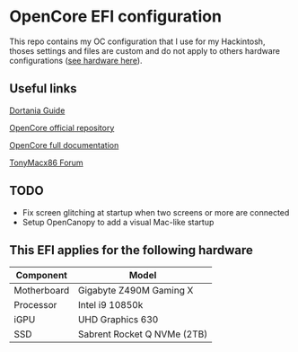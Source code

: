 # OpenCore EFI configuration

This repo contains my OC configuration that I use for my Hackintosh, thoses settings and files are custom and do not apply to others hardware configurations ([see hardware here](#this-efi-applies-for-the-following-hardware)).

## Useful links

[Dortania Guide](https://dortania.github.io/OpenCore-Install-Guide/)

[OpenCore official repository](https://github.com/acidanthera/OpenCorePkg)

[OpenCore full documentation](https://github.com/acidanthera/OpenCorePkg/blob/master/Docs/Configuration.pdf)

[TonyMacx86 Forum](https://www.tonymacx86.com/)


## TODO

* Fix screen glitching at startup when two screens or more are connected
* Setup OpenCanopy to add a visual Mac-like startup


## This EFI applies for the following hardware

| Component   | Model                       |
| ----------- | --------------------------- |
| Motherboard | Gigabyte Z490M Gaming X     |
| Processor   | Intel i9 10850k             |
| iGPU        | UHD Graphics 630            |
| SSD         | Sabrent Rocket Q NVMe (2TB) |

